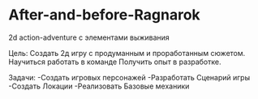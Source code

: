 # After-and-before-Ragnarok
2d action-adventure с элементами выживания

Цель:
Создать 2д игру с продуманным и проработанным сюжетом.
Научиться работать в команде
Получить опыт в разработке.

Задачи:
-Создать игровых персонажей
-Разработать Сценарий игры
-Создать Локации
-Реализовать Базовые механики 
